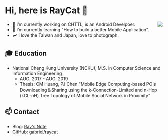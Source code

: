 # Hi, here is RayCat 👋

<img align="right" src="https://github-readme-stats.vercel.app/api?username=gabriel0952&show_icons=true&icon_color=CE1D2D&text_color=718096&bg_color=00000000&hide_title=true&hide_border=true">

- 🔭  I’m currently working on CHTTL, is an Android Develpoer.
- 🌱  I’m currently learning "How to build a better Mobile Application".
- 🛩  I love the Taiwan and Japan, love to photograph.
## 🎓 Education
- National Cheng Kung University (NCKU), M.S. in Computer Science and Information Engineering
  - AUG. 2017 - AUG. 2019
  - Thesis: CM Huang, PJ Chen "Mobile Edge Computing-based POIs Downloading＆Sharing using the k-Connection-Limited and n-Hop (kCL-nH) Tree Topology of Mobile Social Network in Proximity"
  
## 📫 Contact
- Blog: [Ray's Note](https://gabriel0952.github.io)
- GitHub: [gabriel/raycat](https://github.com/gabriel0952)
